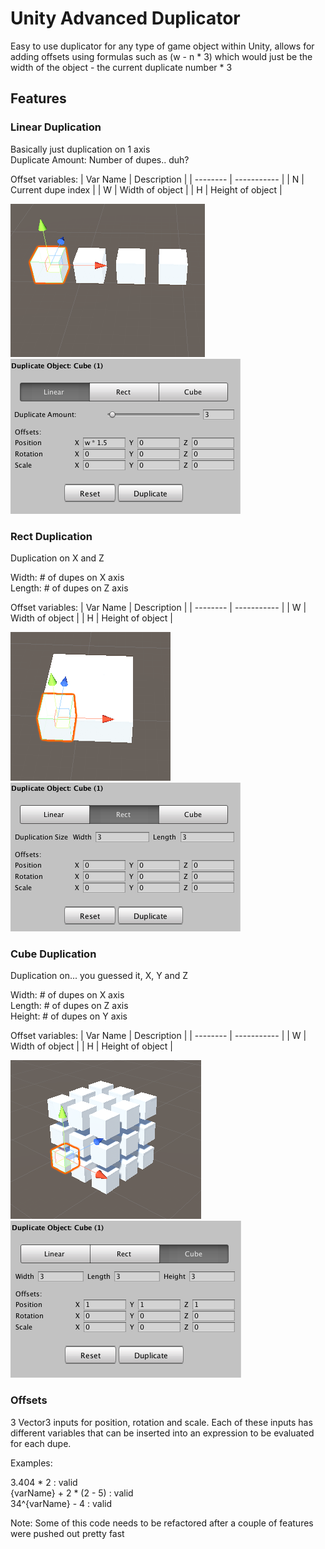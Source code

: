 # Unity Advanced Duplicator

Easy to use duplicator for any type of game object within Unity, allows for adding offsets using formulas such as (w - n * 3) which would just be the width of the object - the current duplicate number * 3

## Features

### Linear Duplication
Basically just duplication on 1 axis </br>
Duplicate Amount: Number of dupes.. duh?

Offset variables:
| Var Name | Description |
| -------- | ----------- |
| N | Current dupe index |
| W | Width of object |
| H | Height of object |

![Linear Preview](linearexample_preview.png) ![Linear Values](linearexample_values.png)

### Rect Duplication
Duplication on X and Z

Width: # of dupes on X axis </br>
Length: # of dupes on Z axis

Offset variables:
| Var Name | Description |
| -------- | ----------- |
| W | Width of object |
| H | Height of object |

![Rect Preview](rectexample_preview.png) ![Rect Values](rectexample_values.png)
### Cube Duplication
Duplication on... you guessed it, X, Y and Z

Width: # of dupes on X axis </br>
Length: # of dupes on Z axis </br>
Height: # of dupes on Y axis

Offset variables:
| Var Name | Description |
| -------- | ----------- |
| W | Width of object |
| H | Height of object |

![Cube Preview](cubeexample_preview.png) ![Cube Values](cubeexample_values.png)

### Offsets

3 Vector3 inputs for position, rotation and scale. Each of these inputs has different variables that can be inserted into an expression to be evaluated for each dupe.

Examples:

3.404 * 2 : valid </br>
{varName} + 2 * (2 - 5) : valid </br>
34^{varName} - 4 : valid </br>

Note: Some of this code needs to be refactored after a couple of features were pushed out pretty fast